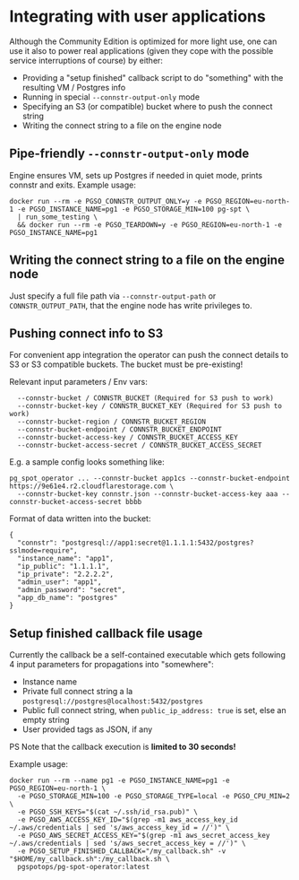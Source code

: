 # Integrating with user applications

Although the Community Edition is optimized for more light use, one can use it also to power real applications (given
they cope with the possible service interruptions of course) by either:

* Providing a "setup finished" callback script to do "something" with the resulting VM / Postgres info
* Running in special `--connstr-output-only` mode
* Specifying an S3 (or compatible) bucket where to push the connect string
* Writing the connect string to a file on the engine node

## Pipe-friendly `--connstr-output-only` mode

Engine ensures VM, sets up Postgres if needed in quiet mode, prints connstr and exits. Example usage:

```
docker run --rm -e PGSO_CONNSTR_OUTPUT_ONLY=y -e PGSO_REGION=eu-north-1 -e PGSO_INSTANCE_NAME=pg1 -e PGSO_STORAGE_MIN=100 pg-spt \
  | run_some_testing \ 
  && docker run --rm -e PGSO_TEARDOWN=y -e PGSO_REGION=eu-north-1 -e PGSO_INSTANCE_NAME=pg1
```

## Writing the connect string to a file on the engine node

Just specify a full file path via `--connstr-output-path` or `CONNSTR_OUTPUT_PATH`, that the engine node has
write privileges to.

## Pushing connect info to S3

For convenient app integration the operator can push the connect details to S3 or S3 compatible buckets. The bucket must
be pre-existing!

Relevant input parameters / Env vars:

```
  --connstr-bucket / CONNSTR_BUCKET (Required for S3 push to work)
  --connstr-bucket-key / CONNSTR_BUCKET_KEY (Required for S3 push to work)
  --connstr-bucket-region / CONNSTR_BUCKET_REGION
  --connstr-bucket-endpoint / CONNSTR_BUCKET_ENDPOINT
  --connstr-bucket-access-key / CONNSTR_BUCKET_ACCESS_KEY
  --connstr-bucket-access-secret / CONNSTR_BUCKET_ACCESS_SECRET
```

E.g. a sample config looks something like:

```
pg_spot_operator ... --connstr-bucket app1cs --connstr-bucket-endpoint https://9e61e4.r2.cloudflarestorage.com \
  --connstr-bucket-key connstr.json --connstr-bucket-access-key aaa --connstr-bucket-access-secret bbbb
```

Format of data written into the bucket:

```
{
  "connstr": "postgresql://app1:secret@1.1.1.1:5432/postgres?sslmode=require",
  "instance_name": "app1",
  "ip_public": "1.1.1.1",
  "ip_private": "2.2.2.2",
  "admin_user": "app1",
  "admin_password": "secret",
  "app_db_name": "postgres"
}

```

## Setup finished callback file usage

Currently the callback be a self-contained executable which gets following 4 input parameters for propagations into "somewhere":

- Instance name
- Private full connect string a la `postgresql://postgres@localhost:5432/postgres`
- Public full connect string, when `public_ip_address: true` is set, else an empty string
- User provided tags as JSON, if any

PS Note that the callback execution is **limited to 30 seconds!**

Example usage:

```commandline
docker run --rm --name pg1 -e PGSO_INSTANCE_NAME=pg1 -e PGSO_REGION=eu-north-1 \
  -e PGSO_STORAGE_MIN=100 -e PGSO_STORAGE_TYPE=local -e PGSO_CPU_MIN=2 \
  -e PGSO_SSH_KEYS="$(cat ~/.ssh/id_rsa.pub)" \
  -e PGSO_AWS_ACCESS_KEY_ID="$(grep -m1 aws_access_key_id ~/.aws/credentials | sed 's/aws_access_key_id = //')" \
  -e PGSO_AWS_SECRET_ACCESS_KEY="$(grep -m1 aws_secret_access_key ~/.aws/credentials | sed 's/aws_secret_access_key = //')" \
  -e PGSO_SETUP_FINISHED_CALLBACK="/my_callback.sh" -v "$HOME/my_callback.sh":/my_callback.sh \
  pgspotops/pg-spot-operator:latest
```